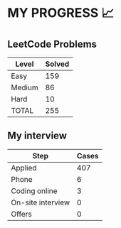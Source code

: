 # MY PROGRESS 📈

## LeetCode Problems

| Level  | Solved |
|--------|--------|
| Easy   |    159 |
| Medium |     86 |
| Hard   |     10 |
| TOTAL  |    255 |

## My interview

| Step              | Cases |
|-------------------|-------|
| Applied           |   407 |
| Phone             |     6 |
| Coding online     |     3 |
| On-site interview |     0 |
| Offers            |     0 |
 
